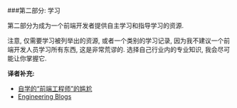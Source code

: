 ###第二部分: 学习

第二部分为成为一个前端开发者提供自主学习和指导学习的资源.

注意, 仅需要学习被列举出的资源, 或者一个类别的学习记录, 因为我不建议一个前端开发人员学习所有东西, 这是非常荒谬的. 选择自己行业内的专业知识, 我会尽可能让你掌握它.

**译者补充:**

* [自学的“前端工程师”的尴尬](http://segmentfault.com/q/1010000002968547)
* [Engineering Blogs](https://github.com/kilimchoi/engineering-blogs)
